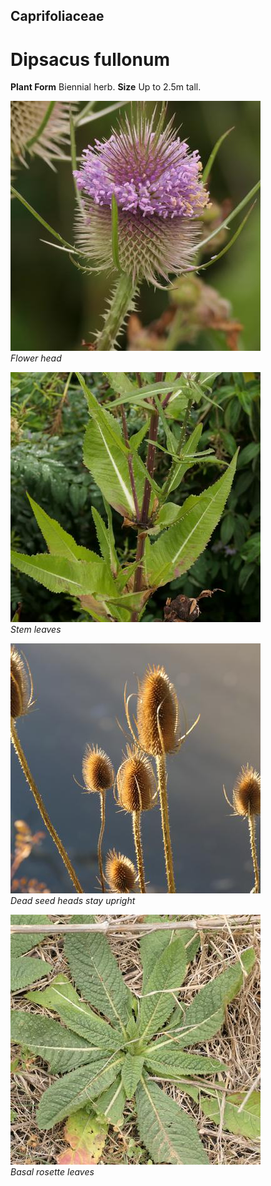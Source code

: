 ## Caprifoliaceae
# Dipsacus fullonum

**Plant Form** Biennial herb. **Size** Up to 2.5m tall.


![Flower head](80327_P1088753.jpg)  
 *Flower head* 

![Stem leaves](80323_P1088741.jpg)  
 *Stem leaves* 

![Dead seed heads stay upright](81259_P1033916.jpg)  
 *Dead seed heads stay upright* 

![Basal rosette leaves](82773_P1077683.jpg)  
 *Basal rosette leaves* 

